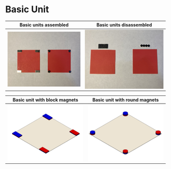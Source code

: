 # Basic Unit

Basic units assembled | Basic units disassembled
------------ | -------------
![](https://github.com/Ruhan-Yang/PaperMagnet/blob/master/Basic%20Units/Basic%20units%20assembled.jpg) | ![](https://github.com/Ruhan-Yang/PaperMagnet/blob/master/Basic%20Units/Basic%20units%20disassembled.jpg)

Basic unit with block magnets | Basic unit with round magnets
------------ | -------------
![](https://github.com/Ruhan-Yang/PaperMagnet/blob/master/Basic%20Units/basic%20unit%20with%20block%20magnets.png) |![](https://github.com/Ruhan-Yang/PaperMagnet/blob/master/Basic%20Units/basic%20unit%20with%20round%20magnets.png)

